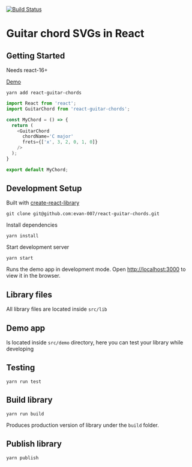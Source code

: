 [![Build Status](https://travis-ci.org/evan-007/react-guitar-chords.svg?branch=master)](https://travis-ci.org/evan-007/react-guitar-chords)

# Guitar chord SVGs in React

## Getting Started

Needs react-16+

[Demo](http://ruddy-zebra.surge.sh/)

`yarn add react-guitar-chords`

```javascript
import React from 'react';
import GuitarChord from 'react-guitar-chords';

const MyChord = () => {
  return (
    <GuitarChord
      chordName='C major'
      frets={['x', 3, 2, 0, 1, 0]}
    />
  );
}

export default MyChord;
```

## Development Setup

Built with [create-react-library](https://github.com/udiliaInc/create-react-library.git)

````
git clone git@github.com:evan-007/react-guitar-chords.git
````

Install dependencies

`yarn install`

Start development server

`yarn start`

Runs the demo app in development mode.
Open [http://localhost:3000](http://localhost:3000) to view it in the browser.

## Library files

All library files are located inside `src/lib`

## Demo app

Is located inside `src/demo` directory, here you can test your library while developing

## Testing

`yarn run test`

## Build library

`yarn run build`

Produces production version of library under the `build` folder.

## Publish library

`yarn publish`
